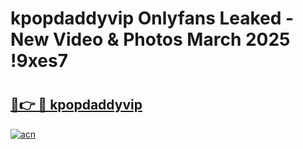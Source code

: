 # kpopdaddyvip Onlyfans Leaked - New Video & Photos March 2025 !9xes7

# <h2><a href="https://zcf5ys.iuczelnia.edu.pl?title=kpopdaddyvip&ref=9xes7">🔗👉 🔴 kpopdaddyvip</a></h2>

[![acn](https://github.com/user-attachments/assets/0f9c940e-d8b0-45ae-aac7-cd30a18b3e1c)](https://zcf5ys.iuczelnia.edu.pl?title=kpopdaddyvip&ref=9xes7)


